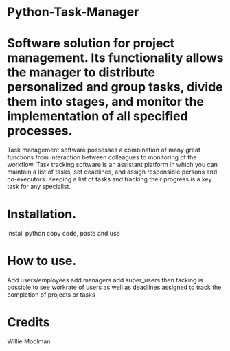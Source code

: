 # Python-Task-Manager



# Software solution for project management. Its functionality allows the manager to distribute personalized and group tasks, divide them into stages, and monitor the implementation of all specified processes.
Task management software possesses a combination of many great functions from interaction between colleagues to monitoring of the workflow.
Task tracking software is an assistant platform in which you can maintain a list of tasks, set deadlines, and assign responsible persons and co-executors. Keeping a list of tasks and tracking their progress is a key task for any specialist. 

# Installation.
install python
copy code, paste and use

# How to use.
Add users/employees
add managers 
add super_users
then tacking is possible to see workrate of users as well as deadlines assigned
to track the completion of projects or tasks

# Credits
Willie Moolman
